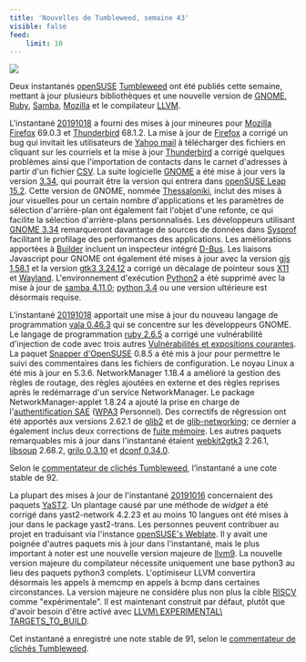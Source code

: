 ```yaml
---
title: 'Nouvelles de Tumbleweed, semaine 43'
visible: false
feed:
    limit: 10
---
```


![](https://news.opensuse.org/wp-content/uploads/2019/10/GNOME3.34-graphic-940x529.jpg)

Deux instantanés [openSUSE](https://www.opensuse.org/) [Tumbleweed](https://en.opensuse.org/Portal:Tumbleweed) ont été publiés cette semaine, mettant à jour plusieurs bibliothèques et une nouvelle version de [GNOME](https://www.gnome.org/), [Ruby](https://www.ruby-lang.org/en/), [Samba](https://www.samba.org/), [Mozilla](https://www.mozilla.org/en-US/) et le compilateur [LLVM](https://llvm.org/).

L'instantané [20191018](https://lists.opensuse.org/opensuse-factory/2019-10/msg00283.html) a fourni des mises à jour mineures pour [Mozilla Firefox](https://www.mozilla.org/en-US/firefox/new/) 69.0.3 et [Thunderbird](https://www.thunderbird.net/) 68.1.2. La mise à jour de [Firefox](https://www.mozilla.org/en-US/firefox/new/) a corrigé un bug qui invitait les utilisateurs de [Yahoo mail](https://mail.yahoo.com/) à télécharger des fichiers en cliquant sur les courriels et la mise à jour [Thunderbird](https://www.thunderbird.net/) a corrigé quelques problèmes ainsi que l'importation de contacts dans le carnet d'adresses à partir d'un fichier [CSV](https://en.wikipedia.org/wiki/Valeurs_séparées_par_des_virgules). La suite logicielle [GNOME](https://www.gnome.org/) a été mise à jour vers la version [3.34](https://www.gnome.org/news/2019/09/gnome-3-34-released/), qui pourrait être la version qui entrera dans [openSUSE Leap 15.2](https://en.opensuse.org/openSUSE:Roadmap). Cette version de GNOME, nommée [Thessaloniki](https://en.wikipedia.org/wiki/Thessaloniki), inclut des mises à jour visuelles pour un certain nombre d'applications et les paramètres de sélection d'arrière-plan ont également fait l'objet d'une refonte, ce qui facilite la sélection d'arrière-plans personnalisés. Les développeurs utilisant [GNOME 3.34](https://www.gnome.org/news/2019/09/gnome-3-34-released/) remarqueront davantage de sources de données dans [Sysprof](https://wiki.gnome.org/Apps/Sysprof) facilitant le profilage des performances des applications. Les améliorations apportées à [Builder](https://wiki.gnome.org/Apps/Builder) incluent un inspecteur intégré [D-Bus](https://en.wikipedia.org/wiki/D-Bus). Les liaisons Javascript pour GNOME ont également été mises à jour avec la version [gjs 1.58.1](https://launchpad.net/ubuntu/eoan/armhf/gjs/1.58.1-1) et la version [gtk3 3.24.12](http://www.linuxfromscratch.org/blfs/view/svn/x/gtk3.html) a corrigé un décalage de pointeur sous [X11](https://www.x.org/) et [Wayland](https://wayland.freedesktop.org/).
L'environnement d'exécution [Python2](https://www.python.org/downloads/) a été supprimé avec la mise à jour de [samba 4.11.0](https://www.samba.org/samba/history/samba-4.11.0.html); [python 3.4](https://www.python.org/downloads/release/python-340/) ou une version ultérieure est désormais requise.

L'instantané [20191018](https://lists.opensuse.org/opensuse-factory/2019-10/msg00283.html) apportait une mise à jour du nouveau langage de programmation [vala 0.46.3](http://www.linuxfromscratch.org/blfs/view/svn/general/vala.html) qui se concentre sur les développeurs GNOME. Le langage de programmation [ruby 2.6.5](https://www.ruby-lang.org/en/news/2019/10/01/ruby-2-6-5-released/) a corrigé une vulnérabilité d'injection de code avec trois autres [Vulnérabilités et expositions courantes](https://en.wikipedia.org/wiki/Common_Vulnerabilities_and_Exposures).
La paquet [Snapper d'OpenSUSE](https://en.opensuse.org/openSUSE:Snapper_Tutorial) 0.8.5 a été mis à jour pour permettre le suivi des commentaires dans les fichiers de configuration. Le noyau Linux a été mis à jour en 5.3.6. NetworkManager 1.18.4 a amélioré la gestion des règles de routage, des règles ajoutées en externe et des règles reprises après le redémarrage d'un service NetworkManager. Le package NetworkManager-applet 1.8.24 a ajouté la prise en charge de l'[authentification SAE](https://en.wikipedia.org/wiki/Authentication_Automatique_de_Equals) ([WPA3](https://en.wikipedia.org/wiki/Wi-Fi_Protected_Access#WPA3) Personnel).
Des correctifs de régression ont été apportés aux versions 2.62.1 de [glib2](https://developer.gnome.org/glib/) et de [glib-networking](http://www.linuxfromscratch.org/blfs/view/svn/basicnet/glib-networking.html); ce dernier a également inclus deux corrections de [fuite mémoire](https://en.wikipedia.org/wiki/Memory_leak).
Les autres paquets remarquables mis à jour dans l'instantané étaient [webkit2gtk3](https://webkitgtk.org/) 2.26.1, [libsoup](https://wiki.gnome.org/Projects/libsoup) 2.68.2, [grilo 0.3.10](http://www.linuxfromscratch.org/blfs/view/svn/gnome/grilo.html) et [dconf 0.34.0](http://www.linuxfromscratch.org/blfs/view/svn/gnome/dconf.html).

Selon le [commentateur de clichés Tumbleweed](http://review.tumbleweed.boombatower.com/), l’instantané a une cote stable de 92.

La plupart des mises à jour de l'instantané [20191016](https://lists.opensuse.org/opensuse-factory/2019-10/msg00176.html) concernaient des paquets [YaST2](https://yast.opensuse.org/). Un plantage causé par une méthode de *widget* a été corrigé dans yast2-network 4.2.23 et au moins 10 langues ont été mises à jour dans le package yast2-trans. Les personnes peuvent contribuer au projet en traduisant via l'instance [openSUSE's Weblate](https://l10n.opensuse.org/).
Il y avait une poignée d'autres paquets mis à jour dans l'instantané, mais le plus important à noter est une nouvelle version majeure de [llvm9](https://releases.llvm.org/9.0.0/docs/ReleaseNotes.html). La nouvelle version majeure du compilateur nécessite uniquement une base python3 au lieu des paquets python3 complets. L'optimiseur LLVM convertira désormais les appels à memcmp en appels à bcmp dans certaines circonstances. La version majeure ne considère plus non plus la cible [RISCV](https://en.wikipedia.org/wiki/RISC-V) comme "expérimentale". Il est maintenant construit par défaut, plutôt que d'avoir besoin d'être activé avec [LLVM\ EXPERIMENTAL\ TARGETS\_TO\_BUILD](https://stackoverflow.com/a/46908816/2487009).

Cet instantané a enregistré une note stable de 91, selon le [commentateur de clichés Tumbleweed](http://review.tumbleweed.boombatower.com/).